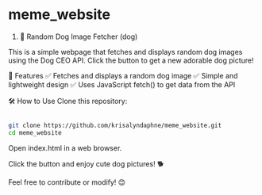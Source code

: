 # meme_website

1. 🐶 Random Dog Image Fetcher (dog)

This is a simple webpage that fetches and displays random dog images using the Dog CEO API. Click the button to get a new adorable dog picture!

🚀 Features
✅ Fetches and displays a random dog image
✅ Simple and lightweight design
✅ Uses JavaScript fetch() to get data from the API

🛠️ How to Use
Clone this repository:
```bash

git clone https://github.com/krisalyndaphne/meme_website.git
cd meme_website

```

Open index.html in a web browser.

Click the button and enjoy cute dog pictures! 🐕

Feel free to contribute or modify! 😊







